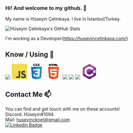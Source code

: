 ### Hi! And welcome to my github. 👋


My name is Hüseyin Çetinkaya. I live in İstanbul/Turkey.

![Hüseyin Çetinkaya's GitHub Stats](https://github-readme-stats.vercel.app/api?username=huseyinck&show_icons=true)

I'm working as a Developer(https://huseyincetinkaya.com/)

## Know / Using 🧠

<code><a href="https://www.microsoft.com/" target="_blank"><img height="50" src="https://www.vectorlogo.zone/logos/dotnet/dotnet-ar21.svg"></a></code>
<code><a href="https://developer.mozilla.org/en-US/docs/Web/JavaScript" target="_blank"><img height="50" src="https://raw.githubusercontent.com/devicons/devicon/master/icons/javascript/javascript-original.svg"></a></code>
<code><a href="https://www.w3schools.com/css/" target="_blank"><img height="50" src="https://raw.githubusercontent.com/devicons/devicon/master/icons/css3/css3-original-wordmark.svg"></a></code>
<code><a href="https://www.w3schools.com/html/" target="_blank"><img height="50" src="https://raw.githubusercontent.com/devicons/devicon/master/icons/html5/html5-original-wordmark.svg"></a></code>
<code><a href="https://www.javascript.com/" target="_blank"><img height="50" src="https://www.vectorlogo.zone/logos/javascript/javascript-horizontal.svg"></a></code>
<code><a href="https://flutter.dev/" target="_blank"><img height="50" src="https://www.vectorlogo.zone/logos/flutterio/flutterio-ar21.svg"></a></code>
<code><a href="https://code.visualstudio.com" target="_blank"><img height="50" src="https://www.vectorlogo.zone/logos/visualstudio_code/visualstudio_code-ar21.svg"></a></code>
<code><a href="https://github.com/devicons/devicon/blob/master/icons/csharp/csharp-original.svg" target="_blank"><img height="50" src="https://raw.githubusercontent.com/devicons/devicon/9f4f5cdb393299a81125eb5127929ea7bfe42889/icons/csharp/csharp-original.svg"></a></code>

## Contact Me 📫

You can find and get touch with me on these accounts! </br>
Discord: Hüseyin#1094 </br>
Mail: huseyincknet@gmail.com </br>
[![Linkedin Badge](https://img.shields.io/badge/huseyincetinkaya-follow%20on%20linkedin-blue?style=for-the-badge&logo=linkedin)](https://www.linkedin.com/in/h%C3%BCseyin-%C3%A7etinkaya-87ba8a170/)
